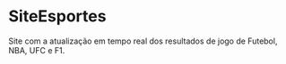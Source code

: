 # SiteEsportes
Site com a atualização em tempo real dos resultados de jogo de Futebol, NBA, UFC e F1.  
